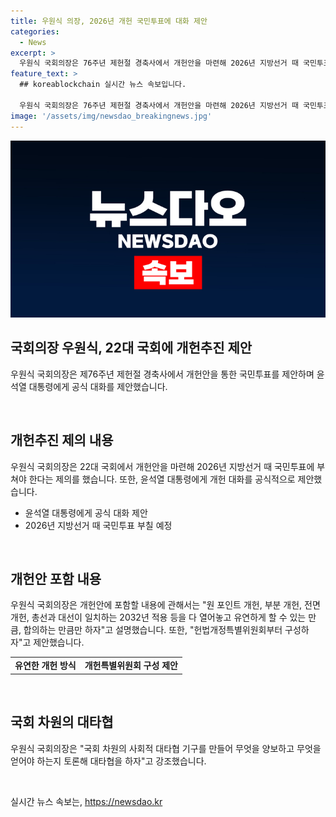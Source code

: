 ```yaml
---
title: 우원식 의장, 2026년 개헌 국민투표에 대화 제안
categories:
  - News
excerpt: >
  우원식 국회의장은 76주년 제헌절 경축사에서 개헌안을 마련해 2026년 지방선거 때 국민투표를 제안했다. 이를 위해 대통령과의 개헌 대화를 제안하며, 개헌 특별위원회와 개헌자문위원회를 구성하자고 주장했다. 또한, 사회적 대타협을 위한 국회 차원의 기구를 만들어 개헌을 추진할 것을 강조했다.
feature_text: >
  ## koreablockchain 실시간 뉴스 속보입니다.

  우원식 국회의장은 76주년 제헌절 경축사에서 개헌안을 마련해 2026년 지방선거 때 국민투표를 제안했다. 이를 위해 대통령과의 개헌 대화를 제안하며, 개헌 특별위원회와 개헌자문위원회를 구성하자고 주장했다. 또한, 사회적 대타협을 위한 국회 차원의 기구를 만들어 개헌을 추진할 것을 강조했다.
image: '/assets/img/newsdao_breakingnews.jpg'
---
```


<p><img src="/assets/img/newsdao_breakingnews.jpg" alt="koreablockchain 속보" /></p>

<h2 data-ke-size="size26">국회의장 우원식, 22대 국회에 개헌추진 제안</h2>

<p data-ke-size="size16">우원식 국회의장은 제76주년 제헌절 경축사에서 개헌안을 통한 국민투표를 제안하며 윤석열 대통령에게 공식 대화를 제안했습니다.</p>

<p data-ke-size="size16">&nbsp;</p>

<h2 data-ke-size="size24">개헌추진 제의 내용</h2>

<p data-ke-size="size16">우원식 국회의장은 22대 국회에서 개헌안을 마련해 2026년 지방선거 때 국민투표에 부쳐야 한다는 제의를 했습니다. 또한, 윤석열 대통령에게 개헌 대화를 공식적으로 제안했습니다.</p>

<ul>
<li>윤석열 대통령에게 공식 대화 제안</li>
<li>2026년 지방선거 때 국민투표 부칠 예정</li>
</ul>

<p data-ke-size="size16">&nbsp;</p>

<h2 data-ke-size="size24">개헌안 포함 내용</h2>

<p data-ke-size="size16">우원식 국회의장은 개헌안에 포함할 내용에 관해서는 "원 포인트 개헌, 부분 개헌, 전면 개헌, 총선과 대선이 일치하는 2032년 적용 등을 다 열어놓고 유연하게 할 수 있는 만큼, 합의하는 만큼만 하자"고 설명했습니다. 또한, "헌법개정특별위원회부터 구성하자"고 제안했습니다.</p>

<table>
<tbody>
<tr>
<td style="text-align: center; height: 17px;"><b>유연한 개헌 방식</b></td>
<td style="text-align: center; height: 17px;"><b>개헌특별위원회 구성 제안</b></td>
</tr>
</tbody>
</table>

<p data-ke-size="size16">&nbsp;</p>

<h2 data-ke-size="size24">국회 차원의 대타협</h2>

<p data-ke-size="size16">우원식 국회의장은 "국회 차원의 사회적 대타협 기구를 만들어 무엇을 양보하고 무엇을 얻어야 하는지 토론해 대타협을 하자"고 강조했습니다.</p>

<p data-ke-size="size16">&nbsp;</p>
실시간 뉴스 속보는, <a href="https://newsdao.kr" rel="dofollow">https://newsdao.kr</a>


